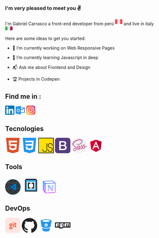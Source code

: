 ### I'm very pleased to meet you :v:

<p>
I'm Gabriel Carrasco a front-end developer from perù
<a><img src="./src/icons/peru.svg" width="24"></a>
and live in italy
<a><img src="./src/icons/italy.svg" width="24" height="14"></a>
</p>



Here are some ideas to get you started:

- :telescope:  I’m currently working on Web Responsive Pages

- :seedling: I’m currently learning Javascript in deep

- :mailbox_with_mail: Ask me about Frontend and Design

- :trophy: Projects in Codepen

## Find me in :

[<img src="./src/icons/Socials/linkedin.svg" width="30">][in]
[<img src="./src/icons/Socials/outlook.svg" width="30">][outlook]
[<img src="./src/icons/Socials/instagram.svg" width="30">][instagram]

## Tecnologies

<p>
<img src="./src/icons/Tecnologies/html5.svg" width="50" alt="HTML5" title="HTML5">
<img src="./src/icons/Tecnologies/css3.svg" width="50" alt="CSS3" title="CSS3">
<img src="./src/icons/Tecnologies/js.svg" width="50" alt="JAVASCRIPT" title="JAVASCRIPT">
<img src="./src/icons/Tecnologies/bootstrap.png" width="50" alt="Bootstrap" title="Bootstrap">
<img src="./src/icons/Tecnologies/sass.svg" width="50" alt="Sass" title="Sass">
<img src="./src/icons/Tecnologies/angular.png" width="50" alt="Angular" title="Angular">
</p>



## Tools

<p>
<img src="./src/icons/Tools/vscode.png" width="50" alt="Vscode" title="Vscode">
<img src="./src/icons/Tools/Brackets.svg" width="60" alt="Brackets" title="Brackets">
<img src="./src/icons/Tools/notion.png" width="50" alt="Notion" title="Notion">
</p>


## DevOps

<p>
<img src="./src/icons/Build/git.svg" width="50" alt="Git" title="Git">
<img src="./src/icons/Build/github.svg" width="50" alt="Github" title="Github">
<img src="./src/icons/Build/bitbucket.png" width="50" alt="Bitbucket" title="Bitbucket">
<img src="./src/icons/Build/npm.svg" width="50" alt="Npm" title="Npm">
</p>




[in]:https://www.linkedin.com/in/gabriel-carrasco-667562117 "Linkedin profile"
[outlook]:mailto:gabriel136@hotmail.it "My email"
[instagram]:https://www.google.it "Instagram"

<!--
[![in](https://www.flaticon.com/svg/vstatic/svg/174/174857.svg?token=exp=1610408633~hmac=e90d60887d94140f832feadd40c30031)](https://www.linkedin.com/in/gabriel-carrasco-667562117)

<div>Icons made by <a href="https://www.flaticon.com/authors/freepik" title="Freepik">Freepik</a> from <a href="https://www.flaticon.com/" title="Flaticon">www.flaticon.com</a></div>			

-->

